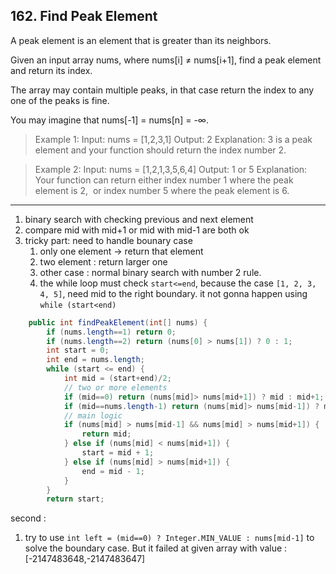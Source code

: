 ## 162. Find Peak Element

A peak element is an element that is greater than its neighbors.

Given an input array nums, where nums[i] ≠ nums[i+1], find a peak element and return its index.

The array may contain multiple peaks, in that case return the index to any one of the peaks is fine.

You may imagine that nums[-1] = nums[n] = -∞.

>Example 1:
Input: nums = [1,2,3,1]
Output: 2
Explanation: 3 is a peak element and your function should return the index number 2.

>Example 2:
Input: nums = [1,2,1,3,5,6,4]
Output: 1 or 5 
Explanation: Your function can return either index number 1 where the peak element is 2, 
 ​            or index number 5 where the peak element is 6.

----
1. binary search with checking previous and next element
2. compare mid with mid+1 or mid with mid-1 are both ok
3. tricky part: need to handle bounary case
   1. only one element -> return that element
   2. two element : return larger one
   3. other case  : normal binary search with number 2 rule.
   4. the while loop must check `start<=end`, because the case `[1, 2, 3, 4, 5]`, need mid to the right boundary. it not gonna happen using `while (start<end)`

```java
    public int findPeakElement(int[] nums) {
        if (nums.length==1) return 0;
        if (nums.length==2) return (nums[0] > nums[1]) ? 0 : 1;
        int start = 0;
        int end = nums.length;
        while (start <= end) {
            int mid = (start+end)/2;
            // two or more elements
            if (mid==0) return (nums[mid]> nums[mid+1]) ? mid : mid+1;
            if (mid==nums.length-1) return (nums[mid]> nums[mid-1]) ? mid : mid-1;
            // main logic
            if (nums[mid] > nums[mid-1] && nums[mid] > nums[mid+1]) {
                return mid;
            } else if (nums[mid] < nums[mid+1]) {
                start = mid + 1;
            } else if (nums[mid] > nums[mid+1]) {
                end = mid - 1;
            }
        }
        return start;
```

second :

1. try to use `int left = (mid==0) ? Integer.MIN_VALUE : nums[mid-1]` to solve the boundary case. But it failed at given array with value : [-2147483648,-2147483647]